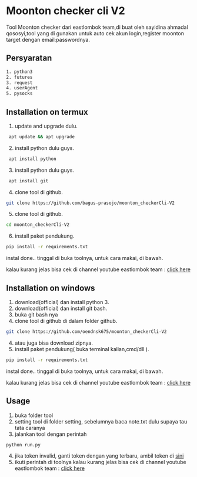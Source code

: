 # Moonton checker cli V2

Tool Moonton checker dari eastlombok team,di buat oleh sayidina ahmadal qososyi,tool yang di gunakan untuk auto cek akun login,register moonton target dengan email:passwordnya.

## Persyaratan
```bash
1. python3
2. futures
3. request
4. userAgent
5. pysocks
```

## Installation on termux

1. update and upgrade dulu.
```bash
 apt update && apt upgrade
```
2. install python dulu guys.
```bash
 apt install python
```
3. install python dulu guys.
```bash
 apt install git
```
4. clone tool di github.
```bash
git clone https://github.com/bagus-prasojo/moonton_checkerCli-V2
```
5. clone tool di github.
```bash
cd moonton_checkerCli-V2
```
6. install paket pendukung.
```bash
pip install -r requirements.txt
```

instal done.. tinggal di buka toolnya, untuk cara makai, di bawah.

kalau kurang jelas bisa cek di channel youtube eastlombok team :
[click here](https://www.youtube.com/channel/UCNhysDQ6QCYOtjmWK4WU3hw)

## Installation on windows

1. download(official) dan install python 3.
1. download(official) dan install git bash.
2. buka git bash nya
2. clone tool di github di dalam folder github.
```bash
git clone https://github.com/oendnsk675/moonton_checkerCli-V2
```
4. atau juga bisa download zipnya.
5. install paket pendukung( buka terminal kalian,cmd/dll ).
```bash
pip install -r requirements.txt
```
instal done.. tinggal di buka toolnya, untuk cara makai, di bawah.

kalau kurang jelas bisa cek di channel youtube eastlombok team :
[click here](https://www.youtube.com/channel/UCNhysDQ6QCYOtjmWK4WU3hw)

## Usage
1. buka folder tool
2. setting tool di folder setting, sebelumnya baca note.txt dulu supaya tau tata caranya
3. jalankan tool dengan perintah
```python
python run.py
```
4. jika token invalid, ganti token dengan yang terbaru, ambil token di [sini](https://eastlombok.site)
5. ikuti perintah di toolnya
kalau kurang jelas bisa cek di channel youtube eastlombok team :
[click here](https://www.youtube.com/channel/UCNhysDQ6QCYOtjmWK4WU3hw)
